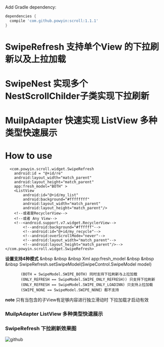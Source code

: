 Add Gradle dependency:
```gradle
dependencies {
  compile 'com.github.powyin:scroll:1.1.1'
}
```


# SwipeRefresh 支持单个View 的下拉刷新以及上拉加载
# SwipeNest 实现多个NestScrollChilder子类实现下拉刷新 
# MuilpAdapter 快速实现 ListView 多种类型快速展示 



# How to use

      <com.powyin.scroll.widget.SwipeRefresh
        android:id = "@+id/re"
        android:layout_width="match_parent"
        android:layout_height="match_parent"
        app:fresh_model="BOTH" >
        <ListView
            android:id="@+id/my_list"
            android:background="#ffffffff"
            android:layout_width="match_parent"
            android:layout_height="match_parent"/>
        <!--或者是RecyclerView-->
        <!--或者 Any View-->
        <!--<android.support.v7.widget.RecyclerView-->
            <!--android:background="#ffffff"-->
            <!--android:id="@+id/my_recycle"-->
            <!--android:overScrollMode="never"-->
            <!--android:layout_width="match_parent"-->
            <!--android:layout_height="match_parent"/>-->
    </com.powyin.scroll.widget.SwipeRefresh>
    
**设置支持4种模式**  &nbsp &nbsp &nbsp  Xml app:fresh_model &nbsp &nbsp &nbsp SwipeRefresh.setSwipeModel(SwipeControl.SwipeModel model)

```
       (BOTH = SwipeModel.SWIPE_BOTH) 同时支持下拉刷新与上拉加载  
       (ONLY_REFRESH == SwipeModel.SWIPE_ONLY_REFRESH)) 只支持下拉刷新 
       (ONLY_REFRESH == SwipeModel.SWIPE_ONLY_LOADINN) 只支持上拉加载 
       (SWIPE_NONE == SwipeModel.SWIPE_NONE）都不支持
```
**note**   </tag></tag>  只有当包含的子View有足够内容进行独立滑动时 下拉加载才启动有效


### MuilpAdapter   ListView 多种类型快速展示 

### SwipeRefresh 下拉刷新效果图
![github](https://github.com/powyin/nest-scroll/blob/master/app/src/main/res/raw/refresh_pre.gif "github")  








